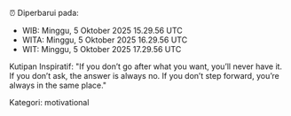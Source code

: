 ⏰ Diperbarui pada:
- WIB: Minggu, 5 Oktober 2025 15.29.56 UTC
- WITA: Minggu, 5 Oktober 2025 16.29.56 UTC
- WIT: Minggu, 5 Oktober 2025 17.29.56 UTC

Kutipan Inspiratif:
"If you don’t go after what you want, you’ll never have it. If you don’t ask, the answer is always no. If you don’t step forward, you’re always in the same place."


Kategori: motivational

